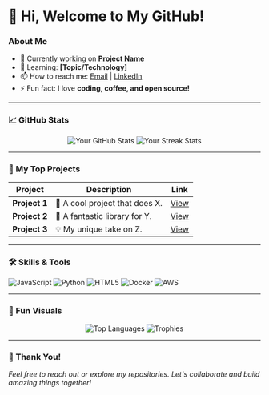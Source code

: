 # 👋 Hi, Welcome to My GitHub!

### About Me
- 🔭 Currently working on **[Project Name](https://github.com/your-username/project-name)**  
- 🌱 Learning: **[Topic/Technology]**  
- 📫 How to reach me: [Email](mailto:your.email@example.com) | [LinkedIn](https://linkedin.com/in/your-profile)  
- ⚡ Fun fact: I love **coding, coffee, and open source!**

---

### 📈 GitHub Stats
<p align="center">
  <img src="https://github-readme-stats.vercel.app/api?username=your-username&show_icons=true&theme=radical" alt="Your GitHub Stats" />
  <img src="https://github-readme-streak-stats.herokuapp.com/?user=your-username&theme=radical" alt="Your Streak Stats" />
</p>

---

### 🚀 My Top Projects
| Project | Description | Link |
|---------|-------------|------|
| **Project 1** | 🚀 A cool project that does X. | [View](https://github.com/your-username/project-1) |
| **Project 2** | 🌟 A fantastic library for Y. | [View](https://github.com/your-username/project-2) |
| **Project 3** | 💡 My unique take on Z. | [View](https://github.com/your-username/project-3) |

---

### 🛠️ Skills & Tools
<p align="left">
  <img src="https://img.shields.io/badge/Code-JavaScript-informational?style=flat&logo=javascript&color=F7DF1E" alt="JavaScript" />
  <img src="https://img.shields.io/badge/Code-Python-informational?style=flat&logo=python&color=3776AB" alt="Python" />
  <img src="https://img.shields.io/badge/Code-HTML5-informational?style=flat&logo=html5&color=E34F26" alt="HTML5" />
  <img src="https://img.shields.io/badge/Tool-Docker-informational?style=flat&logo=docker&color=2496ED" alt="Docker" />
  <img src="https://img.shields.io/badge/Cloud-AWS-informational?style=flat&logo=amazon-aws&color=232F3E" alt="AWS" />
</p>

---

### 🌟 Fun Visuals
<p align="center">
  <img src="https://github-readme-stats.vercel.app/api/top-langs/?username=your-username&layout=compact&theme=radical" alt="Top Languages" />
  <img src="https://github-profile-trophy.vercel.app/?username=your-username&theme=onedark" alt="Trophies" />
</p>

---

### 🖤 Thank You!
*Feel free to reach out or explore my repositories. Let's collaborate and build amazing things together!*

